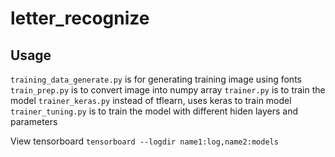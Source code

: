 # letter_recognize
 
## Usage
`training_data_generate.py` is for generating training image using fonts
`train_prep.py` is to convert image into numpy array
`trainer.py` is to train the model
`trainer_keras.py` instead of tflearn, uses keras to train model
`trainer_tuning.py` is to train the model with different hiden layers and parameters


View tensorboard
`tensorboard --logdir name1:log,name2:models`